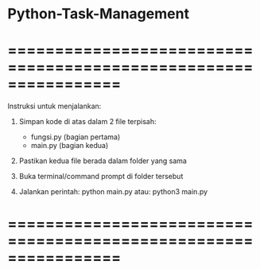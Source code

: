 # Python-Task-Management

# ================================================================
Instruksi untuk menjalankan: 
1. Simpan kode di atas dalam 2 file terpisah:
   - fungsi.py (bagian pertama)
   - main.py (bagian kedua)
   
2. Pastikan kedua file berada dalam folder yang sama

3. Buka terminal/command prompt di folder tersebut

4. Jalankan perintah: python main.py
    atau: python3 main.py

# ================================================================

